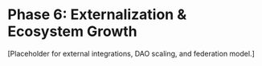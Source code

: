 # Phase 6: Externalization & Ecosystem Growth

[Placeholder for external integrations, DAO scaling, and federation model.]

